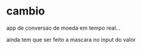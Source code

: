 # cambio

app de conversao de moeda em tempo real...

ainda tem que ser feito a mascara no input do valor

